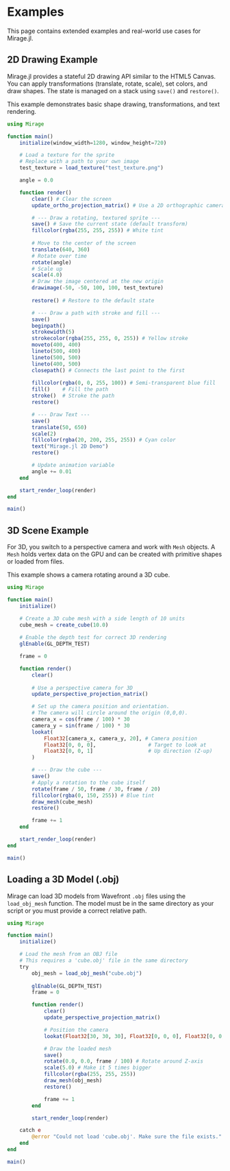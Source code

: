 # Examples

This page contains extended examples and real-world use cases for Mirage.jl.

## 2D Drawing Example

Mirage.jl provides a stateful 2D drawing API similar to the HTML5 Canvas. You can apply transformations (translate, rotate, scale), set colors, and draw shapes. The state is managed on a stack using `save()` and `restore()`.

This example demonstrates basic shape drawing, transformations, and text rendering.

```julia
using Mirage

function main()
    initialize(window_width=1280, window_height=720)

    # Load a texture for the sprite
    # Replace with a path to your own image
    test_texture = load_texture("test_texture.png")

    angle = 0.0

    function render()
        clear() # Clear the screen
        update_ortho_projection_matrix() # Use a 2D orthographic camera

        # --- Draw a rotating, textured sprite ---
        save() # Save the current state (default transform)
        fillcolor(rgba(255, 255, 255)) # White tint
        
        # Move to the center of the screen
        translate(640, 360)
        # Rotate over time
        rotate(angle)
        # Scale up
        scale(4.0)
        # Draw the image centered at the new origin
        drawimage(-50, -50, 100, 100, test_texture)
        
        restore() # Restore to the default state

        # --- Draw a path with stroke and fill ---
        save()
        beginpath()
        strokewidth(5)
        strokecolor(rgba(255, 255, 0, 255)) # Yellow stroke
        moveto(400, 400)
        lineto(500, 400)
        lineto(500, 500)
        lineto(400, 500)
        closepath() # Connects the last point to the first
        
        fillcolor(rgba(0, 0, 255, 100)) # Semi-transparent blue fill
        fill()    # Fill the path
        stroke()  # Stroke the path
        restore()

        # --- Draw Text ---
        save()
        translate(50, 650)
        scale(2)
        fillcolor(rgba(20, 200, 255, 255)) # Cyan color
        text("Mirage.jl 2D Demo")
        restore()

        # Update animation variable
        angle += 0.01
    end

    start_render_loop(render)
end

main()
```

## 3D Scene Example

For 3D, you switch to a perspective camera and work with `Mesh` objects. A `Mesh` holds vertex data on the GPU and can be created with primitive shapes or loaded from files.

This example shows a camera rotating around a 3D cube.

```julia
using Mirage

function main()
    initialize()

    # Create a 3D cube mesh with a side length of 10 units
    cube_mesh = create_cube(10.0)
    
    # Enable the depth test for correct 3D rendering
    glEnable(GL_DEPTH_TEST)

    frame = 0

    function render()
        clear()
        
        # Use a perspective camera for 3D
        update_perspective_projection_matrix()

        # Set up the camera position and orientation.
        # The camera will circle around the origin (0,0,0).
        camera_x = cos(frame / 100) * 30
        camera_y = sin(frame / 100) * 30
        lookat(
            Float32[camera_x, camera_y, 20], # Camera position
            Float32[0, 0, 0],                 # Target to look at
            Float32[0, 0, 1]                  # Up direction (Z-up)
        )

        # --- Draw the cube ---
        save()
        # Apply a rotation to the cube itself
        rotate(frame / 50, frame / 30, frame / 20)
        fillcolor(rgba(0, 150, 255)) # Blue tint
        draw_mesh(cube_mesh)
        restore()

        frame += 1
    end

    start_render_loop(render)
end

main()
```

## Loading a 3D Model (.obj)

Mirage can load 3D models from Wavefront `.obj` files using the `load_obj_mesh` function. The model must be in the same directory as your script or you must provide a correct relative path.

```julia
using Mirage

function main()
    initialize()

    # Load the mesh from an OBJ file
    # This requires a 'cube.obj' file in the same directory
    try
        obj_mesh = load_obj_mesh("cube.obj")
        
        glEnable(GL_DEPTH_TEST)
        frame = 0

        function render()
            clear()
            update_perspective_projection_matrix()

            # Position the camera
            lookat(Float32[30, 30, 30], Float32[0, 0, 0], Float32[0, 0, 1])

            # Draw the loaded mesh
            save()
            rotate(0.0, 0.0, frame / 100) # Rotate around Z-axis
            scale(5.0) # Make it 5 times bigger
            fillcolor(rgba(255, 255, 255))
            draw_mesh(obj_mesh)
            restore()

            frame += 1
        end

        start_render_loop(render)

    catch e
        @error "Could not load 'cube.obj'. Make sure the file exists." e
    end
end

main()
```
